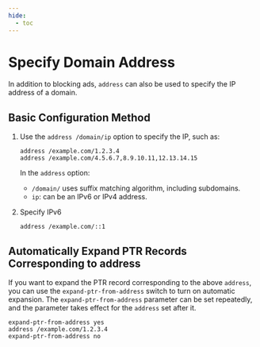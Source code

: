 ```yaml
---
hide:
  - toc
---
```


# Specify Domain Address

In addition to blocking ads, `address` can also be used to specify the IP address of a domain.

## Basic Configuration Method

1. Use the `address /domain/ip` option to specify the IP, such as:

    ```shell
    address /example.com/1.2.3.4
    address /example.com/4.5.6.7,8.9.10.11,12.13.14.15
    ```

    In the `address` option:

    * `/domain/` uses suffix matching algorithm, including subdomains.
    * `ip`: can be an IPv6 or IPv4 address.

1. Specify IPv6

    ```shell
    address /example.com/::1
    ```

## Automatically Expand PTR Records Corresponding to address

If you want to expand the PTR record corresponding to the above `address`, you can use the `expand-ptr-from-address` switch to turn on automatic expansion. The `expand-ptr-from-address` parameter can be set repeatedly, and the parameter takes effect for the `address` set after it.

```shell
expand-ptr-from-address yes
address /example.com/1.2.3.4
expand-ptr-from-address no
```

